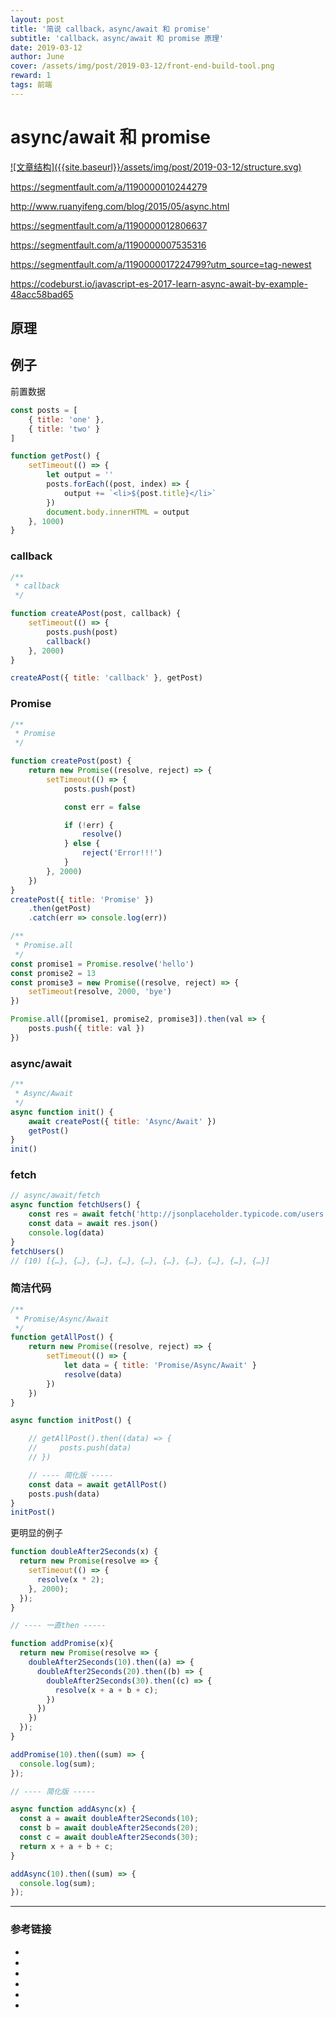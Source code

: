 ```yaml
---
layout: post
title: '简说 callback，async/await 和 promise'
subtitle: 'callback，async/await 和 promise 原理'
date: 2019-03-12
author: June
cover: /assets/img/post/2019-03-12/front-end-build-tool.png
reward: 1
tags: 前端
---
```


# async/await 和 promise

<a data-fancybox="gallery" href="{{site.baseurl}}/assets/img/post/2019-03-12/structure.svg">
![文章结构]({{site.baseurl}}/assets/img/post/2019-03-12/structure.svg)
</a>
     

https://segmentfault.com/a/1190000010244279

http://www.ruanyifeng.com/blog/2015/05/async.html

https://segmentfault.com/a/1190000012806637

https://segmentfault.com/a/1190000007535316

https://segmentfault.com/a/1190000017224799?utm_source=tag-newest

https://codeburst.io/javascript-es-2017-learn-async-await-by-example-48acc58bad65

## 原理

## 例子

前置数据
```js
const posts = [
    { title: 'one' },
    { title: 'two' }
]

function getPost() {
    setTimeout(() => {
        let output = ''
        posts.forEach((post, index) => {
            output += `<li>${post.title}</li>`
        })
        document.body.innerHTML = output
    }, 1000)
}
```

### callback

```js
/**
 * callback
 */

function createAPost(post, callback) {
    setTimeout(() => {
        posts.push(post)
        callback()
    }, 2000)
}

createAPost({ title: 'callback' }, getPost)
```

### Promise
```js
/**
 * Promise
 */

function createPost(post) {
    return new Promise((resolve, reject) => {
        setTimeout(() => {
            posts.push(post)

            const err = false

            if (!err) {
                resolve()
            } else {
                reject('Error!!!')
            }
        }, 2000)
    })
}
createPost({ title: 'Promise' })
    .then(getPost)
    .catch(err => console.log(err))
```


```js
/**
 * Promise.all
 */
const promise1 = Promise.resolve('hello')
const promise2 = 13
const promise3 = new Promise((resolve, reject) => {
    setTimeout(resolve, 2000, 'bye')
})

Promise.all([promise1, promise2, promise3]).then(val => {
    posts.push({ title: val })
})
```

### async/await

```js
/**
 * Async/Await
 */
async function init() {
    await createPost({ title: 'Async/Await' })
    getPost()
}
init()
```


### fetch

```js
// async/await/fetch
async function fetchUsers() {
    const res = await fetch('http://jsonplaceholder.typicode.com/users')
    const data = await res.json()
    console.log(data)
}
fetchUsers()
// (10) [{…}, {…}, {…}, {…}, {…}, {…}, {…}, {…}, {…}, {…}]
```

### 简洁代码
```js
/**
 * Promise/Async/Await
 */
function getAllPost() {
    return new Promise((resolve, reject) => {
        setTimeout(() => {
            let data = { title: 'Promise/Async/Await' }
            resolve(data)
        })
    })
}

async function initPost() {

    // getAllPost().then((data) => {
    //     posts.push(data)
    // })

    // ---- 简化版 -----
    const data = await getAllPost()
    posts.push(data)
}
initPost()
```
更明显的例子
```js
function doubleAfter2Seconds(x) {
  return new Promise(resolve => {
    setTimeout(() => {
      resolve(x * 2);
    }, 2000);
  });
}

// ---- 一直then -----

function addPromise(x){
  return new Promise(resolve => {
    doubleAfter2Seconds(10).then((a) => {
      doubleAfter2Seconds(20).then((b) => {
        doubleAfter2Seconds(30).then((c) => {
          resolve(x + a + b + c);
        })
      })
    })
  });
}

addPromise(10).then((sum) => {
  console.log(sum);
});

// ---- 简化版 -----

async function addAsync(x) {
  const a = await doubleAfter2Seconds(10);
  const b = await doubleAfter2Seconds(20);
  const c = await doubleAfter2Seconds(30);
  return x + a + b + c;
}

addAsync(10).then((sum) => {
  console.log(sum);
});
```
---

### 参考链接

* [](https://codeburst.io/javascript-es-2017-learn-async-await-by-example-48acc58bad65)
* []()
* []()
* []()
* []()
* []()




